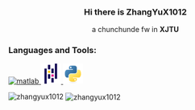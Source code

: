 ### <center>  Hi there is ZhangYuX1012 </center>
<center> a chunchunde fw in <strong>XJTU</strong> </center>

<h3 align="left">Languages and Tools:</h3>
<p align="left"> <a href="https://www.mathworks.com/" target="_blank" rel="noreferrer"> <img src="https://upload.wikimedia.org/wikipedia/commons/2/21/Matlab_Logo.png" alt="matlab" width="40" height="40"/> </a> <a href="https://pandas.pydata.org/" target="_blank" rel="noreferrer"> <img src="https://raw.githubusercontent.com/devicons/devicon/2ae2a900d2f041da66e950e4d48052658d850630/icons/pandas/pandas-original.svg" alt="pandas" width="40" height="40"/> </a> <a href="https://www.python.org" target="_blank" rel="noreferrer"> <img src="https://raw.githubusercontent.com/devicons/devicon/master/icons/python/python-original.svg" alt="python" width="40" height="40"/> </a> </p>

<p><img align="left" src="https://github-readme-stats.vercel.app/api/top-langs?username=zhangyux1012&show_icons=true&locale=en&layout=compact" alt="zhangyux1012" /></p>

<p>&nbsp;<img align="center" src="https://github-readme-stats.vercel.app/api?username=zhangyux1012&show_icons=true&locale=en" alt="zhangyux1012" /></p>
